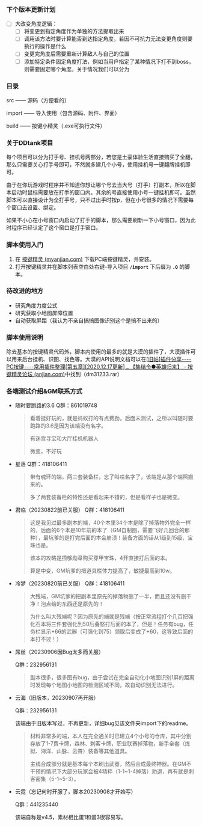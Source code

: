 ### 下个版本更新计划

- [ ] 大改变角度逻辑：
  - [ ] 将变更到指定角度作为单独的方法提取出来
  - [ ] 调用该方法时要计算能否到达指定角度，若因不可抗力无法变更角度则要执行的操作是什么
  - [ ] 变更完角度后需要重新计算敌人与自己的位置
  - [ ] 添加特定条件固定角度打法，例如当用户指定了某种情况下打不到boss，则需要固定哪个角度。关于情况我们可以分为

### 目录

src		 ——	源码（方便看的）

import  ——	导入使用（包含源码、附件、界面）

build      ——	按键小精灵（.exe可执行文件）

### 关于DDtank项目

每个项目可以分为打手号、挂机号两部分，若您是土豪体验生活直接购买了全翻，那么只需要关心打手号即可，不然就多建几个小号，使用挂机号一键翻牌挂机即可。

由于在你玩游戏时程序并不知道你想让哪个号去当大号（打手）打副本，所以在脚本启动时鼠标需要放在打手的窗口内。其余的号直接使用小号一键挂机即可。虽然脚本可以直接设计为全打手号，只不过出手时按p，但在小号很多的情况下需要每个窗口去设置、绑定。

如果不小心在小号窗口内启动了打手的脚本，那么需要刷新一下小号窗口，因为此时程序已经认定了这个窗口是打手窗口。

### 脚本使用入门

1. 在 [按键精灵 (myanjian.com)](http://download.myanjian.com/) 下载PC端按键精灵，并安装。
2. 打开按键精灵并在脚本列表空白处右键-导入项目 **`/import`** 下后缀为 **`.Q`** 的脚本。

### 待改进的地方

- 研究角度力度公式
- 研究获取小地图屏障位置
- 自动获取屏距（我认为不亲自搞搞图像识别这个是搞不出来的）

### 脚本使用说明

除去基本的按键精灵代码外，脚本内使用的最多的就是大漠的插件了，大漠插件可以用来后台挂机、识图、找色等。大漠的API说明文档可以在[[旧帖\]插件分享----PC按键----常用插件整理[第五章][2020.12.17更新] _ 【集结令●英雄归来】 - 按键精灵论坛 (anjian.com)](http://bbs.anjian.com/showtopic-686179-1.aspx#11474138)中找到（dm31233.rar）

### 各端测试介绍&GM联系方式

- 随时要跑路的3.6
  Q群：861019748

  > 看着挺好玩的，就是蚂蚁打的有点费劲，后面未测试，之所以叫随时要跑路的3.6是因为该端没有名字。
  >
  > 有迷宫寻宝和大厅挂机机器人
  >
  > 微变，不好玩

- 星落
  Q群：418106411

  > 带有魂环的端，两三套装备栏，忘了叫啥名字了，该端是从那个端照搬来的。
  >
  > 多了两套装备栏的特性还是看起来不错的，但是看样子也是微变。

- 君临（20230822前已关服）
  Q群：418106411

  > 这是我见过最多副本的端，40个本里34个本是除了掉落物外完全一样的，后面的6个本是10年前的本了（GM自制图，需要飞好几回合的那种），最坑爹的是打完后面的本会崩溃！装备方面的话从1级到15级，宝珠也是。
  >
  > 该本的攻略是攒够勋章购买穿甲宝珠，4开直接打后面的本。
  >
  > 算是中变，GM坑爹的把道具栏体力提高了，敏捷最高到10w。

- 冷梦（20230820前已关服）
  Q群：418106411

  > 大残端，GM坑爹的把副本里原先的掉落物删了一半，而且还没有删干净！泡点给的东西还是原先的！
  >
  > 为什么叫大残端呢？因为原先的端就是残端（按正常流程打个几百把强化石本将三件套强化到50后叠怒打后面的本了，但是！任务有bug，任务栏显示+66的武器（可强化到75）领取后变成了+60，这导致后面的本打不过！）
  
- 屌丝（20230906因Bug太多而关服）

  Q群：232956131

  > 副本很多，很多图有bug，由于尝试在完全自动化小地图识别1屏的距离时发现每个地图小地图的检测区域不同，故自动识别无法进行。

- 云海（旧版本，20230907再开服）

  Q群：232956131

  该端由于旧版本写过，不再更新，详细bug见该文件夹import下的readme。

  > 材料非常多的端，本人在完全通关时已建立4个小号的仓库，其中分别存放了1-7费卡牌，森林、刺客卡牌，职业联赛掉落物，新手全套（炼狱、海洋、山脉、云霄）装备等其他道具。
  >
  > 主线合成部分就是基本每个本刷出武器，然后合成最终神器。在GM不干预的情况下大部分玩家会被4精粹（1-1~1-4掉落）劝退，再有就是刺客密集（5-1~5-3）。
  
- 云霓（忘记何时开服了，脚本20230908才开始写）

  Q群：441235440

  该端自称是v4.5，素材相比蛋1和蛋3很容易写。

  
